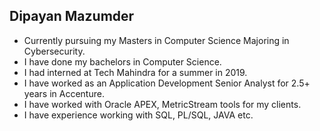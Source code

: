 ## Dipayan Mazumder
- Currently pursuing my Masters in Computer Science Majoring in Cybersecurity.
- I have done my bachelors in Computer Science.
- I had interned at Tech Mahindra for a summer in 2019.
- I have worked as an Application Development Senior Analyst for 2.5+ years in Accenture.
- I have worked with Oracle APEX, MetricStream tools for my clients.
- I have experience working with SQL, PL/SQL, JAVA etc. 